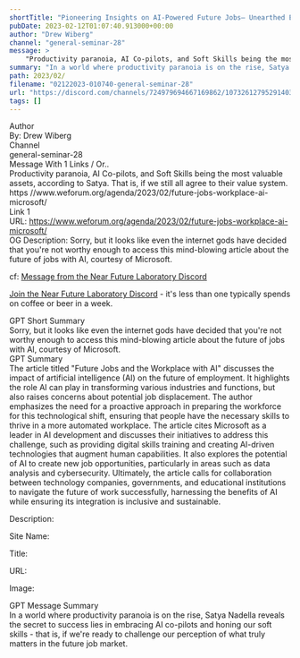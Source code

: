 ```yaml
---
shortTitle: "Pioneering Insights on AI-Powered Future Jobs— Unearthed Exclusively by Microsoft for the Deserving Minds!"
pubDate: 2023-02-12T01:07:40.913000+00:00
author: "Drew Wiberg"
channel: "general-seminar-28"
message: >
    "Productivity paranoia, AI Co-pilots, and Soft Skills being the most valuable assets, according to Satya. That is, if we still all agree to their value system. https //www.weforum.org/agenda/2023/02/future-jobs-workplace-ai-microsoft/"
summary: "In a world where productivity paranoia is on the rise, Satya Nadella reveals the secret to success lies in embracing AI co-pilots and honing our soft skills - that is, if we're ready to challenge our perception of what truly matters in the future job market."
path: 2023/02/
filename: "02122023-010740-general-seminar-28"
url: "https://discord.com/channels/724979694667169862/1073261279529140365/1074134666342309960"
tags: []
---
```

<div class="metadata-title-header pt-3 pb-3 pl-2">Author</div>    
<div class="bg-gray-200 p-4 rounded-md mb-4">   
By: Drew Wiberg
</div>

<div class="metadata-title-header pt-3 pb-3 pl-2">Channel</div>    
<div class="bg-gray-200 p-4 rounded-md mb-4">   
general-seminar-28</span>
</div>

<div class="metadata-title-header pt-3 pb-3 pl-2">Message  With 1 Links / Or..</div>    
<div class="human-content-container">  



<div class="mb-4" style="font-family: var(--font-family-peak);">Productivity paranoia, AI Co-pilots, and Soft Skills being the most valuable assets, according to Satya. That is, if we still all agree to their value system. https //www.weforum.org/agenda/2023/02/future-jobs-workplace-ai-microsoft/</div>

<div class="">Link 1</div> 
<div class="">URL: <a href="https://www.weforum.org/agenda/2023/02/future-jobs-workplace-ai-microsoft/">https://www.weforum.org/agenda/2023/02/future-jobs-workplace-ai-microsoft/</a></div>
OG Description:   <!-- Example: Display each item in a paragraph -->
Sorry, but it looks like even the internet gods have decided that you're not worthy enough to access this mind-blowing article about the future of jobs with AI, courtesy of Microsoft.



<!-- 
URL: https://www.weforum.org/agenda/2023/02/future-jobs-workplace-ai-microsoft/
Description 
 -->
</div>



cf: <a href="">Message from the Near Future Laboratory Discord</a>

<a href="">Join the Near Future Laboratory Discord</a> - it's less than one typically spends on coffee or beer in a week. 



<div class="metadata-title-header pt-3 pb-3 pl-2">GPT Short Summary</div>
<div class="robot-content-container">
Sorry, but it looks like even the internet gods have decided that you're not worthy enough to access this mind-blowing article about the future of jobs with AI, courtesy of Microsoft.
</div>

<div class="metadata-title-header pt-3 pb-3 pl-2">GPT Summary</div>
<div class="robot-content-container">
The article titled "Future Jobs and the Workplace with AI" discusses the impact of artificial intelligence (AI) on the future of employment. It highlights the role AI can play in transforming various industries and functions, but also raises concerns about potential job displacement. The author emphasizes the need for a proactive approach in preparing the workforce for this technological shift, ensuring that people have the necessary skills to thrive in a more automated workplace. The article cites Microsoft as a leader in AI development and discusses their initiatives to address this challenge, such as providing digital skills training and creating AI-driven technologies that augment human capabilities. It also explores the potential of AI to create new job opportunities, particularly in areas such as data analysis and cybersecurity. Ultimately, the article calls for collaboration between technology companies, governments, and educational institutions to navigate the future of work successfully, harnessing the benefits of AI while ensuring its integration is inclusive and sustainable.
</div>

<!-- Summary:  You don't have permission to access "http://www.weforum.org/agenda/2023/02/future-jobs-workplace-ai-Microsoft/" on this server . -->

<!-- [] -->

<!-- <div class="bg-gray-400"> {} </div> -->

Description: 

Site Name: 

Title: 

URL: 

Image: <img src="" width="" height=""/>




<div class="metadata-title-header pt-3 pb-3 pl-2">GPT Message Summary</div>    
<div class="robot-content-container">
In a world where productivity paranoia is on the rise, Satya Nadella reveals the secret to success lies in embracing AI co-pilots and honing our soft skills - that is, if we're ready to challenge our perception of what truly matters in the future job market.
</div>
</div>